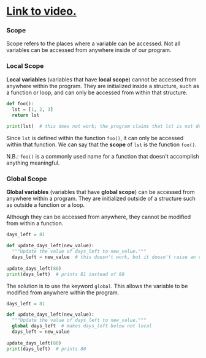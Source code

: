 # [Link to video.](https://www.youtube.com/watch?v=AuftMb-SybU&list=PLVD25niNi0BkyCc47RgZHKnmIh6nsupN7)

### Scope

Scope refers to the places where a variable can be accessed. Not all variables can be accessed from anywhere inside of our program.

### Local Scope

**Local variables** (variables that have **local scope**) cannot be accessed from anywhere within the program. They are initialized inside a structure, such as a function or loop, and can only be accessed from within that structure. 

```python
def foo():
  lst = [1, 2, 3]
  return lst
  
print(lst)  # this does not work; the program claims that lst is not defined
```

Since `lst` is defined within the function `foo()`, it can only be accessed within that function. We can say that the **scope** of `lst` is the function `foo()`. 

N.B.: `foo()` is a commonly used name for a function that doesn't accomplish anything meaningful.


### Global Scope

**Global variables** (variables that have **global scope**) can be accessed from anywhere within a program. They are initialized outside of a structure such as outside a function or a loop.

Although they can be accessed from anywhere, they cannot be modified from within a function.

```python
days_left = 81

def update_days_left(new_value):
  """Update the value of days_left to new_value."""
  days_left = new_value  # this doesn't work, but it doesn't raise an error
  
update_days_left(80)
print(days_left)  # prints 81 instead of 80
```

The solution is to use the keyword `global`. This allows the variable to be modified from anywhere within the program.

```python
days_left = 81

def update_days_left(new_value):
  """Update the value of days_left to new_value."""
  global days_left  # makes days_left below not local
  days_left = new_value
  
update_days_left(80)
print(days_left)  # prints 80
```
